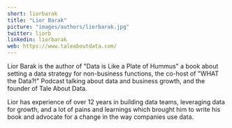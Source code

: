 ```yaml
---
short: liorbarak
title: "Lior Barak"
picture: "images/authors/liorbarak.jpg"
twitter: liorb
linkedin: liorbarak
web: https://www.taleaboutdata.com/
---
```


Lior Barak is the author of "Data is Like a Plate of Hummus" a book about setting a data
strategy for non-business functions, the co-host of "WHAT the Data?!" Podcast talking about
data and business growth, and the founder of Tale About Data.

Lior has experience of over 12 years in building data teams, leveraging data for growth,
and a lot of pains and learnings which brought him to write his book and advocate for
a change in the way companies use data.